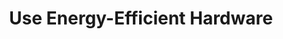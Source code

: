 ---
layout: tactic

title: "Use Energy-Efficient Hardware"
tags: machine-learning deployment hardware
t-sort: "Awesome Tactic"
t-type: "Architectural Tactic"
categories: green-ml-enabled-systems
t-description: "The emissions of machine learning are related to used hardware. This is why using energy-efficient hardware to run machine models can reduce the power consumption of models. Energy-efficient hardware can include low-energy components. For example, the Tensor Processing Units (TPUs) developed by Google are seen as an energy-efficient alternative to CPUs and GPUs."
t-participant: "Software Designer"
t-artifact: "Hardware"
t-context: "Machine Learning"
t-feature: 
t-intent: "Improve energy efficiency by using energy-efficient hardware"
t-targetQA: "Energy Efficiency"
t-relatedQA: 
t-measuredimpact: 
t-source: "Lynn H Kaack, Priya L Donti, Emma Strubell, George Kamiya, Felix Creutzig, and David Rolnick. 2022. Aligning Artificial Intelligence with Climate Change Mitigation. Nature Climate Change 12, 6 (2022), 518–527"
t-source-doi: "https://doi.org/10.1038/s41558-022-01377-7"
t-diagram: "use-energy-efficient-hardware.png"
---